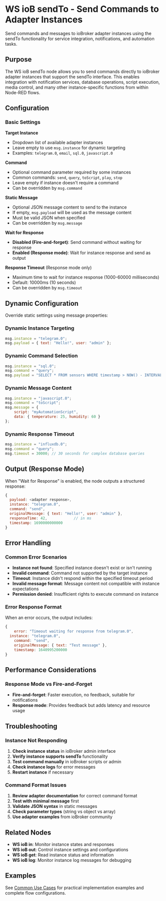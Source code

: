 # WS ioB sendTo - Send Commands to Adapter Instances

Send commands and messages to ioBroker adapter instances using the sendTo functionality for service integration, notifications, and automation tasks.

## Purpose

The WS ioB sendTo node allows you to send commands directly to ioBroker adapter instances that support the sendTo interface. This enables integration with notification services, database operations, script execution, media control, and many other instance-specific functions from within Node-RED flows.

## Configuration

### Basic Settings

**Target Instance**
- Dropdown list of available adapter instances
- Leave empty to use `msg.instance` for dynamic targeting
- Examples: `telegram.0`, `email`, `sql.0`, `javascript.0`

**Command**
- Optional command parameter required by some instances
- Common commands: `send`, `query`, `toScript`, `play`, `stop`
- Leave empty if instance doesn't require a command
- Can be overridden by `msg.command`

**Static Message**
- Optional JSON message content to send to the instance
- If empty, `msg.payload` will be used as the message content
- Must be valid JSON when specified
- Can be overridden by `msg.message`

**Wait for Response**
- **Disabled (Fire-and-forget)**: Send command without waiting for response
- **Enabled (Response mode)**: Wait for instance response and send as output

**Response Timeout** (Response mode only)
- Maximum time to wait for instance response (1000-60000 milliseconds)
- Default: 10000ms (10 seconds)
- Can be overridden by `msg.timeout`

## Dynamic Configuration

Override static settings using message properties:

### Dynamic Instance Targeting
```javascript
msg.instance = "telegram.0";
msg.payload = { text: "Hello!", user: "admin" };
```

### Dynamic Command Selection
```javascript
msg.instance = "sql.0";
msg.command = "query";
msg.payload = "SELECT * FROM sensors WHERE timestamp > NOW() - INTERVAL 1 HOUR";
```

### Dynamic Message Content
```javascript
msg.instance = "javascript.0";
msg.command = "toScript";
msg.message = {
    script: "myAutomationScript",
    data: { temperature: 25, humidity: 60 }
};
```

### Dynamic Response Timeout
```javascript
msg.instance = "influxdb.0";
msg.command = "query";
msg.timeout = 30000; // 30 seconds for complex database queries
```

## Output (Response Mode)

When "Wait for Response" is enabled, the node outputs a structured response:
```javascript
{
  payload: <adapter response>,
  instance: "telegram.0",
  command: "send",
  originalMessage: { text: "Hello!", user: "admin" },
  responseTime: 42,            // in ms
  timestamp: 1690000000000
}
```

## Error Handling

### Common Error Scenarios
- **Instance not found**: Specified instance doesn't exist or isn't running
- **Invalid command**: Command not supported by the target instance
- **Timeout**: Instance didn't respond within the specified timeout period
- **Invalid message format**: Message content not compatible with instance expectations
- **Permission denied**: Insufficient rights to execute command on instance

### Error Response Format
When an error occurs, the output includes:
```javascript
{
    error: "Timeout waiting for response from telegram.0",
  instance: "telegram.0",
    command: "send",
    originalMessage: { text: "Test message" },
    timestamp: 1640995200000
}
```

## Performance Considerations

### Response Mode vs Fire-and-Forget
- **Fire-and-forget**: Faster execution, no feedback, suitable for notifications
- **Response mode**: Provides feedback but adds latency and resource usage

## Troubleshooting

### Instance Not Responding
1. **Check instance status** in ioBroker admin interface
2. **Verify instance supports sendTo** functionality
3. **Test command manually** in ioBroker scripts or admin
4. **Check instance logs** for error messages
5. **Restart instance** if necessary

### Command Format Issues
1. **Review adapter documentation** for correct command format
2. **Test with minimal message** first
3. **Validate JSON syntax** in static messages
4. **Check parameter types** (string vs object vs array)
5. **Use adapter examples** from ioBroker community

## Related Nodes

- **WS ioB in**: Monitor instance states and responses
- **WS ioB out**: Control instance settings and configurations
- **WS ioB get**: Read instance status and information
- **WS ioB log**: Monitor instance log messages for debugging

## Examples

See [Common Use Cases](../use-cases.md) for practical implementation examples and complete flow configurations.